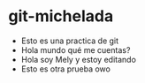 # git-michelada
- Esto es una practica de git
- Hola mundo qué me cuentas?
- Hola soy Mely y estoy editando
- Esto es otra prueba owo

